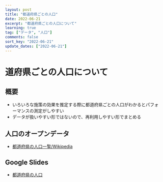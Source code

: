 ```yaml
---
layout: post
title: "都道府県ごとの人口"
date: 2022-06-21
excerpt: "都道府県ごとの人口について"
learning: true
tag: ["データ", "人口"]
comments: false
sort_key: "2022-06-21"
update_dates: ["2022-06-21"]
---
```


# 道府県ごとの人口について

## 概要
 - いろいろな施策の効果を推定する際に都道府県ごとの人口がわかるとパフォーマンスの測定がしやすい
 - データが扱いやすい形ではないので、再利用しやすい形でまとめる

## 人口のオープンデータ
 - [都道府県の人口一覧/Wikipedia](https://ja.wikipedia.org/wiki/%E9%83%BD%E9%81%93%E5%BA%9C%E7%9C%8C%E3%81%AE%E4%BA%BA%E5%8F%A3%E4%B8%80%E8%A6%A7)

## Google Slides
 - [都道府県の人口](https://docs.google.com/spreadsheets/d/1Y5ZVO47D2xwIIJW-wMV55NhGbayevPL-lTFv5ojjne4/edit?usp=sharing)
